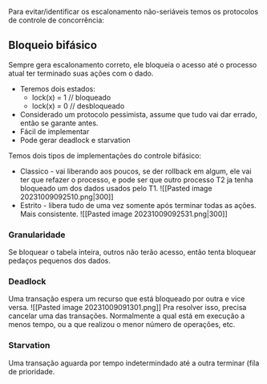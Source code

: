Para evitar/identificar os escalonamento não-seriáveis temos os protocolos de controle de concorrência:
## Bloqueio bifásico
Sempre gera escalonamento correto, ele bloqueia o acesso até o processo atual ter terminado suas ações com o dado.
- Teremos dois estados:
	- lock(x) = 1 // bloqueado
	- lock(x) = 0 // desbloqueado
- Considerado um protocolo pessimista, assume que tudo vai dar errado, então se garante antes. 
- Fácil de implementar
- Pode gerar deadlock e starvation

Temos dois tipos de implementações do controle bifásico: 
- Classico - vai liberando aos poucos, se der rollback em algum, ele vai ter que refazer o processo, e pode ser que outro processo T2 ja tenha bloqueado um dos dados usados pelo T1.
![[Pasted image 20231009092510.png|300]]
- Estrito - libera tudo de uma vez somente após terminar todas as ações. Mais consistente.
![[Pasted image 20231009092531.png|300]]
### Granularidade
Se bloquear o tabela inteira, outros não terão acesso, então tenta bloquear pedaços pequenos dos dados.
### Deadlock
Uma transação espera um recurso que está bloqueado por outra e vice versa.
![[Pasted image 20231009091301.png]]
Pra resolver isso, precisa cancelar uma das transações. Normalmente a qual está em execução a menos tempo, ou a que realizou o menor número de operações, etc. 
### Starvation
Uma transação aguarda por tempo indetermindado até a outra terminar (fila de prioridade.